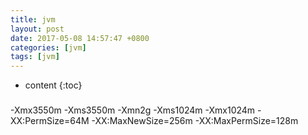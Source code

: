 ```yaml
---
title: jvm
layout: post
date: 2017-05-08 14:57:47 +0800
categories: [jvm]
tags: [jvm]
---
```



* content
{:toc}                                                                                                          











###

-Xmx3550m -Xms3550m -Xmn2g 
-Xms1024m -Xmx1024m -XX:PermSize=64M -XX:MaxNewSize=256m -XX:MaxPermSize=128m 
